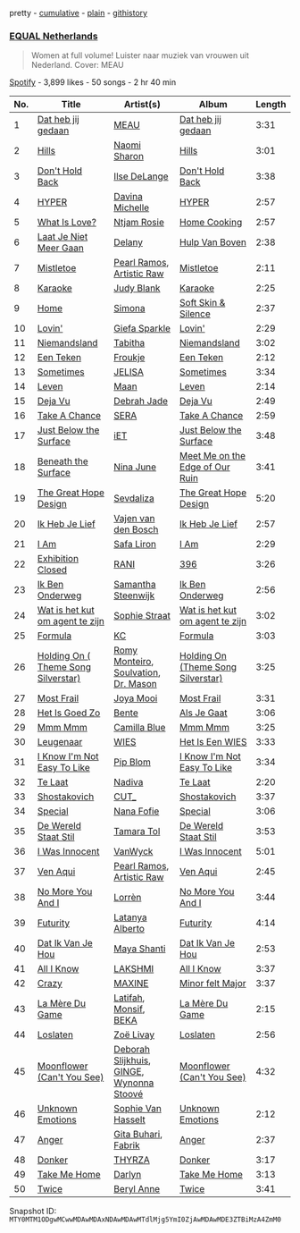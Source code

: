 pretty - [cumulative](/playlists/cumulative/37i9dQZF1DXaXn0hGbmLLg.md) - [plain](/playlists/plain/37i9dQZF1DXaXn0hGbmLLg) - [githistory](https://github.githistory.xyz/mackorone/spotify-playlist-archive/blob/main/playlists/plain/37i9dQZF1DXaXn0hGbmLLg)

### [EQUAL Netherlands](https://open.spotify.com/playlist/37i9dQZF1DXaXn0hGbmLLg)

> Women at full volume! Luister naar muziek van vrouwen uit Nederland\. Cover: MEAU

[Spotify](https://open.spotify.com/user/spotify) - 3,899 likes - 50 songs - 2 hr 40 min

| No. | Title | Artist(s) | Album | Length |
|---|---|---|---|---|
| 1 | [Dat heb jij gedaan](https://open.spotify.com/track/6lgIi3ixBsr4cMt3r19yX9) | [MEAU](https://open.spotify.com/artist/2F3Mdh2idBVOiMTxXoxc10) | [Dat heb jij gedaan](https://open.spotify.com/album/4R1T4H4n4YuL92AJ4EgLyJ) | 3:31 |
| 2 | [Hills](https://open.spotify.com/track/2PCdovP3wSlSS73NOtopJI) | [Naomi Sharon](https://open.spotify.com/artist/27WVFBOddxovimxMmBN4fb) | [Hills](https://open.spotify.com/album/6vbnNu3cvLpiYLNxDnQYi0) | 3:01 |
| 3 | [Don't Hold Back](https://open.spotify.com/track/75EutTM4CvuUdm87sFHHsJ) | [Ilse DeLange](https://open.spotify.com/artist/3FTKP1k9VbOng3m1rgnsqx) | [Don't Hold Back](https://open.spotify.com/album/0yG124lBS3hWpYtNC2TxkC) | 3:38 |
| 4 | [HYPER](https://open.spotify.com/track/2rhq7qDZmgfPSq1REkDGEU) | [Davina Michelle](https://open.spotify.com/artist/6OG9fZ1LKXyL0hShRmmnq1) | [HYPER](https://open.spotify.com/album/35jnqIA73EVmuiObRNZTL0) | 2:57 |
| 5 | [What Is Love?](https://open.spotify.com/track/2JI1Vl5T3MfgyF5vGKYUuG) | [Ntjam Rosie](https://open.spotify.com/artist/44XhJ4fcKrMzrVr6WpF69R) | [Home Cooking](https://open.spotify.com/album/3rcysrlQvRv3kgZR461Lz7) | 2:57 |
| 6 | [Laat Je Niet Meer Gaan](https://open.spotify.com/track/3uE83nircom8Wm3sE5RTTq) | [Delany](https://open.spotify.com/artist/1XTd9ZCFzkRPUoO9yHQAYP) | [Hulp Van Boven](https://open.spotify.com/album/5zBK1E8eTlrLv57TzLkFYQ) | 2:38 |
| 7 | [Mistletoe](https://open.spotify.com/track/6aAwdHgTRoUp8VEzCYeMBM) | [Pearl Ramos](https://open.spotify.com/artist/4L8v7LCc2BtljMWBEvSgCh), [Artistic Raw](https://open.spotify.com/artist/2bPh6UXbS7wZ7tyN35kFEG) | [Mistletoe](https://open.spotify.com/album/2FxwRxsfSi6LVtfuzoGXuZ) | 2:11 |
| 8 | [Karaoke](https://open.spotify.com/track/1M1jv61MexNU6Viu65lZJN) | [Judy Blank](https://open.spotify.com/artist/2Kqa4BYcpEq4KXX9fYmRpH) | [Karaoke](https://open.spotify.com/album/5Ql747zCRdqa0BjJ2jhuW2) | 2:25 |
| 9 | [Home](https://open.spotify.com/track/2OgRSnkLDZEJR8IRPGjIp1) | [Simona](https://open.spotify.com/artist/3vhX2s2sJN6iV0fbvgZAAB) | [Soft Skin & Silence](https://open.spotify.com/album/6osiGEEBSxuZLPHLKsyRfu) | 2:37 |
| 10 | [Lovin'](https://open.spotify.com/track/7o7V7N0egSHt5U24P8DjtT) | [Giefa Sparkle](https://open.spotify.com/artist/3mqzTvW2KgKL0cVKtFMwyh) | [Lovin'](https://open.spotify.com/album/1pRNjSs714wpdCKRMqS6Qq) | 2:29 |
| 11 | [Niemandsland](https://open.spotify.com/track/6HhIYDdrEDrop9DysAOdma) | [Tabitha](https://open.spotify.com/artist/7iBY1RLWDV5zX9NDNQxurm) | [Niemandsland](https://open.spotify.com/album/2MEH4QZXoKYJIKMHv1c4Xi) | 3:02 |
| 12 | [Een Teken](https://open.spotify.com/track/4YWS5c1tKeLFFiuZuSCg10) | [Froukje](https://open.spotify.com/artist/0uBVyPbLZRDNEBiA4fZUlp) | [Een Teken](https://open.spotify.com/album/5JRilfWaLp7MmGybgpS04Q) | 2:12 |
| 13 | [Sometimes](https://open.spotify.com/track/7m00Ou637aK8bIwn1olsvA) | [JELISA](https://open.spotify.com/artist/0KaC2z2SJoxk3vCDdl1AKx) | [Sometimes](https://open.spotify.com/album/40P3K9bsisxj7IuEz4owcS) | 3:34 |
| 14 | [Leven](https://open.spotify.com/track/2Mv9R8FDkPCjAghezGUgJC) | [Maan](https://open.spotify.com/artist/5vmwWgrlwCfHm1P0vdDFbU) | [Leven](https://open.spotify.com/album/22DIca4jxPu2N5o8vgKAKm) | 2:14 |
| 15 | [Deja Vu](https://open.spotify.com/track/7D6Xc4mQ1Lcn5AKe5cj1IB) | [Debrah Jade](https://open.spotify.com/artist/7uBmJOLRmS5esa9GRDdi7i) | [Deja Vu](https://open.spotify.com/album/4P2EF2u0GD3taVnBsU3wuS) | 2:49 |
| 16 | [Take A Chance](https://open.spotify.com/track/46d67vPhehiB0xlvfa7zn7) | [SERA](https://open.spotify.com/artist/3Anj5rCWtYTgRvV7pdq6GE) | [Take A Chance](https://open.spotify.com/album/1RQS929sWdYKcsNMTuKjiQ) | 2:59 |
| 17 | [Just Below the Surface](https://open.spotify.com/track/2G4r38eiOV2R7Yoea8AnM7) | [iET](https://open.spotify.com/artist/2GuATiljVZEklcnsXSB1sY) | [Just Below the Surface](https://open.spotify.com/album/3UwDHAUBofgmlx1tdpK4mo) | 3:48 |
| 18 | [Beneath the Surface](https://open.spotify.com/track/0qGR91KS0z52Sz3PS2fZnr) | [Nina June](https://open.spotify.com/artist/1YyIIzRWYsa0kIJpqoSTRZ) | [Meet Me on the Edge of Our Ruin](https://open.spotify.com/album/3Qhzb0RDdvFWkOvi025g8L) | 3:41 |
| 19 | [The Great Hope Design](https://open.spotify.com/track/6D2whKQXHFzQtqPa5BXwPP) | [Sevdaliza](https://open.spotify.com/artist/5MraexJKZDrQYzS98kNwie) | [The Great Hope Design](https://open.spotify.com/album/02KjMI6Z4XAJALVX9XjcEM) | 5:20 |
| 20 | [Ik Heb Je Lief](https://open.spotify.com/track/1EccvO2htgrewD7KtT6d6P) | [Vajen van den Bosch](https://open.spotify.com/artist/1J2NQrhHS6nzavRk8IeGsJ) | [Ik Heb Je Lief](https://open.spotify.com/album/65PHtgkDlGbmb5WfVR0unX) | 2:57 |
| 21 | [I Am](https://open.spotify.com/track/5YpnTNdgwbIP4u9ZRdZOQg) | [Safa Liron](https://open.spotify.com/artist/7DAy6NPOtahk5F2aOgEjZw) | [I Am](https://open.spotify.com/album/3j5j5LRsTHlUNyJ0yh6spe) | 2:29 |
| 22 | [Exhibition Closed](https://open.spotify.com/track/3P0Azn2ZKr6q4jhnSTF0Rf) | [RANI](https://open.spotify.com/artist/3SYnDj7btg9gFY7ps8m5d5) | [396](https://open.spotify.com/album/1oSGbegSlLHm4ibhbFWWik) | 3:26 |
| 23 | [Ik Ben Onderweg](https://open.spotify.com/track/3PHf6AnhU9dwOpfTKYN725) | [Samantha Steenwijk](https://open.spotify.com/artist/74KdLwJ1opjUx5tahaMZo8) | [Ik Ben Onderweg](https://open.spotify.com/album/4YVzvyrFWt4QNcZhAkeBk6) | 2:56 |
| 24 | [Wat is het kut om agent te zijn](https://open.spotify.com/track/6Os7OcN3JWTYhhRcZXq97n) | [Sophie Straat](https://open.spotify.com/artist/6SU1jFBqw4tZJQDT8iQ6Nw) | [Wat is het kut om agent te zijn](https://open.spotify.com/album/62w1OhqM8zz2WqeJMbJ3vo) | 3:02 |
| 25 | [Formula](https://open.spotify.com/track/2mTxSAaSJXEPaSg9Mxmbdd) | [KC](https://open.spotify.com/artist/3STIe3ZmArSpfSUD6lZuCv) | [Formula](https://open.spotify.com/album/5Vf8VhMcMxNgW5QHoI13Xq) | 3:03 |
| 26 | [Holding On \( Theme Song Silverstar\)](https://open.spotify.com/track/1bR7ECuuANaoEF31JqZrK2) | [Romy Monteiro](https://open.spotify.com/artist/7JPsdOU0xVePMa20YsbZdY), [Soulvation](https://open.spotify.com/artist/5fqQzjUtN4MDsRUOUl29bh), [Dr\. Mason](https://open.spotify.com/artist/12H1G2QH7Ma6KkJ382N7Qc) | [Holding On \(Theme Song Silverstar\)](https://open.spotify.com/album/663rMlcGt6h2oYB8iLkMYP) | 3:25 |
| 27 | [Most Frail](https://open.spotify.com/track/7BFQCo02VhtA6XsGlBt4xF) | [Joya Mooi](https://open.spotify.com/artist/03X2rnTnfrpid7yLZfUSGn) | [Most Frail](https://open.spotify.com/album/0Ie3jkL5fph5PNjnhl1UR4) | 3:31 |
| 28 | [Het Is Goed Zo](https://open.spotify.com/track/1TfHUKyJAYNISKaWPN6CgB) | [Bente](https://open.spotify.com/artist/4U9nsRTH2mr9L4UXEWqG5e) | [Als Je Gaat](https://open.spotify.com/album/4mBn3VHwtLz1Kf0XTrYDcD) | 3:06 |
| 29 | [Mmm Mmm](https://open.spotify.com/track/0Q3it6Fx7NXoP1gEjjqa8p) | [Camilla Blue](https://open.spotify.com/artist/1MoH3nfYgSna5lBNYExxyD) | [Mmm Mmm](https://open.spotify.com/album/0wsLRfHnOZUa4u3DbNg7kA) | 3:25 |
| 30 | [Leugenaar](https://open.spotify.com/track/1wqJsi7dwDQuramYm6UaIc) | [WIES](https://open.spotify.com/artist/4kswme1Kl2NXRCJ326f14n) | [Het Is Een WIES](https://open.spotify.com/album/0nODZFNixZTpRbiDh7zOnX) | 3:33 |
| 31 | [I Know I'm Not Easy To Like](https://open.spotify.com/track/30opklNypjUKyeJNLcH9QA) | [Pip Blom](https://open.spotify.com/artist/6zWJfH1TTmIqEi7EV35HGr) | [I Know I'm Not Easy To Like](https://open.spotify.com/album/2NwNKJaeqVSPqjsVKkgbxD) | 3:34 |
| 32 | [Te Laat](https://open.spotify.com/track/0VXB6f5GmNgkJ9ekeKEDXI) | [Nadiva](https://open.spotify.com/artist/5eB1oGYWliwsxebIVdusjm) | [Te Laat](https://open.spotify.com/album/3KFTUl2qmr9aMuhuxUHI92) | 2:20 |
| 33 | [Shostakovich](https://open.spotify.com/track/347pgBmeEtrEiKrzXhmwJu) | [CUT\_](https://open.spotify.com/artist/7HPVAGjCVDzP7xcNrkwgxL) | [Shostakovich](https://open.spotify.com/album/5iQwFbzozKjzM2GMpMwJ43) | 3:37 |
| 34 | [Special](https://open.spotify.com/track/21A8tK4vKVjUGIsAOfKStM) | [Nana Fofie](https://open.spotify.com/artist/4VUZyzya1v8H9StAeuKYXW) | [Special](https://open.spotify.com/album/5XGIbOO6zjlJbDvSTk2UCQ) | 3:06 |
| 35 | [De Wereld Staat Stil](https://open.spotify.com/track/1yvlsUA7BVhEHyxCPQv3q1) | [Tamara Tol](https://open.spotify.com/artist/2fFKIJDGZZ89gLkVDdy7Uj) | [De Wereld Staat Stil](https://open.spotify.com/album/7mArfmPaRCM1T22PL1go4f) | 3:53 |
| 36 | [I Was Innocent](https://open.spotify.com/track/0dok0fmIgovA7wO1J55n3a) | [VanWyck](https://open.spotify.com/artist/113MK4jDLZQiDOe1r18Qdb) | [I Was Innocent](https://open.spotify.com/album/3RJn8PGtbhvRjFRXU8cFi3) | 5:01 |
| 37 | [Ven Aqui](https://open.spotify.com/track/3rpTZ0iv0suBPOXFKNEBhC) | [Pearl Ramos](https://open.spotify.com/artist/4L8v7LCc2BtljMWBEvSgCh), [Artistic Raw](https://open.spotify.com/artist/2bPh6UXbS7wZ7tyN35kFEG) | [Ven Aqui](https://open.spotify.com/album/11jc1xDlrSljjOJzp6qgFB) | 2:45 |
| 38 | [No More You And I](https://open.spotify.com/track/2KnncJKBh0I3AgzhLRWNvn) | [Lorrèn](https://open.spotify.com/artist/6VL1YDd4vftDH5vkCbufxG) | [No More You And I](https://open.spotify.com/album/1efl69CoDyrQoo9oiM90SD) | 3:44 |
| 39 | [Futurity](https://open.spotify.com/track/5JTjqiwTbED3kRWmDc1f16) | [Latanya Alberto](https://open.spotify.com/artist/2gOETMfjAos2JU0cxHp357) | [Futurity](https://open.spotify.com/album/4HasQy2DqL3IGHXn50QGGi) | 4:14 |
| 40 | [Dat Ik Van Je Hou](https://open.spotify.com/track/7GpTMzBOvEfPkVeuYEEiw5) | [Maya Shanti](https://open.spotify.com/artist/5AbFun8ItgssbcfrKqCeWn) | [Dat Ik Van Je Hou](https://open.spotify.com/album/5glRQbeCEK7GGhAofqb5Dq) | 2:53 |
| 41 | [All I Know](https://open.spotify.com/track/6dtg6vsS4pk3k4BcIzKH5J) | [LAKSHMI](https://open.spotify.com/artist/3PSaVjQnbHmuOKLBbFVxuW) | [All I Know](https://open.spotify.com/album/1lnf5DpRSk7jXWLYRONbiL) | 3:37 |
| 42 | [Crazy](https://open.spotify.com/track/6DD3qFecHWKSHJJJoyLh1v) | [MAXINE](https://open.spotify.com/artist/5dtGl462189xrrzzNRGRnz) | [Minor felt Major](https://open.spotify.com/album/5WQfGzBexAFAG2IBqOwXhM) | 3:37 |
| 43 | [La Mère Du Game](https://open.spotify.com/track/1nX6l0cE5RUImhAA2NeCx6) | [Latifah](https://open.spotify.com/artist/1a4DIEh9pp70HzDHgyjioB), [Monsif](https://open.spotify.com/artist/2zGNNkuDbxiDVcIdt5fUUk), [BEKA](https://open.spotify.com/artist/4Eryf2DuHDKG9a6KT1nyaL) | [La Mère Du Game](https://open.spotify.com/album/5ufaSf063Lac7WsoijpkBH) | 2:15 |
| 44 | [Loslaten](https://open.spotify.com/track/7qy4cIKOuTW1kzDicP7KmE) | [Zoë Livay](https://open.spotify.com/artist/2avtvk1ZeiEf3wZ8dE8JfE) | [Loslaten](https://open.spotify.com/album/6fl32J8dH6si5bcfKoK6E2) | 2:56 |
| 45 | [Moonflower \(Can't You See\)](https://open.spotify.com/track/6FLeQZ03RnMWA8ERNVSDmC) | [Deborah Slijkhuis](https://open.spotify.com/artist/4V70qONhw5NGzqxQHJujfb), [GINGE](https://open.spotify.com/artist/5FuFC5tiYFDxVJQVupJ6Zt), [Wynonna Stoové](https://open.spotify.com/artist/2hkNEGnoTog2IQbOFxqixP) | [Moonflower \(Can't You See\)](https://open.spotify.com/album/7osMgxLpbO7kpxVa83knyv) | 4:32 |
| 46 | [Unknown Emotions](https://open.spotify.com/track/5CrLZg45BpEepZV4fqEL34) | [Sophie Van Hasselt](https://open.spotify.com/artist/3r68N4ZRD3j8AfGrGvhMVm) | [Unknown Emotions](https://open.spotify.com/album/0afpS6u5HbCIj9iMIvMfTl) | 2:12 |
| 47 | [Anger](https://open.spotify.com/track/3Ykugegz7ThqmJ3rLXjMq3) | [Gita Buhari](https://open.spotify.com/artist/24BUyCLuFoyt6qsfespK0D), [Fabrik](https://open.spotify.com/artist/0Tf7on9sUYYHevISgz3phb) | [Anger](https://open.spotify.com/album/4bqhj2QElfjpe2N2mIWBfT) | 2:37 |
| 48 | [Donker](https://open.spotify.com/track/1QFqRqrPXDbeMGSrRRBPUa) | [THYRZA](https://open.spotify.com/artist/6Y0fFuFrEgAyOD2eIMwUX5) | [Donker](https://open.spotify.com/album/57KktqAVtHHxlhHIkKIJYs) | 3:17 |
| 49 | [Take Me Home](https://open.spotify.com/track/61fushh6e2YQ3ftJJuRxjV) | [Darlyn](https://open.spotify.com/artist/6epX2aWpqv4aTiL1bu4Na8) | [Take Me Home](https://open.spotify.com/album/0W58HzWiPjjH2YAG2waeAY) | 3:13 |
| 50 | [Twice](https://open.spotify.com/track/6moY3G5xwRXSOgSE18jXG3) | [Beryl Anne](https://open.spotify.com/artist/1ztWov8gH1mozsRqKJJQCC) | [Twice](https://open.spotify.com/album/3Bom2kXnhJYqjWtWdy0bpV) | 3:41 |

Snapshot ID: `MTY0MTM1ODgwMCwwMDAwMDAxNDAwMDAwMTdlMjg5YmI0ZjAwMDAwMDE3ZTBiMzA4ZmM0`